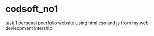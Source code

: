 # codsoft_no1
task 1 personal poerfolio website using html css and js from my web devleopment intership
